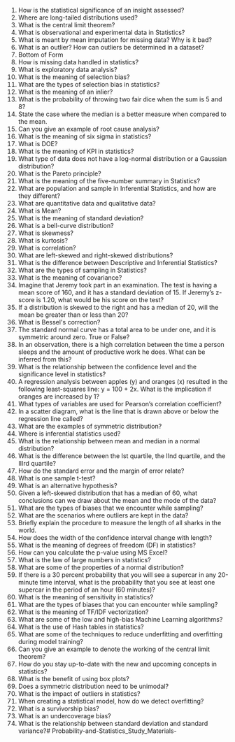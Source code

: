1. How is the statistical significance of an insight assessed?
2. Where are long-tailed distributions used?
3. What is the central limit theorem?
4. What is observational and experimental data in Statistics?
5. What is meant by mean imputation for missing data? Why is it bad?
6. What is an outlier? How can outliers be determined in a dataset?
7. Bottom of Form
8. How is missing data handled in statistics?
9. What is exploratory data analysis?
10. What is the meaning of selection bias?
11. What are the types of selection bias in statistics?
12. What is the meaning of an inlier?
13. What is the probability of throwing two fair dice when the sum is 5 and 8?
14. State the case where the median is a better measure when compared to the mean.
15. Can you give an example of root cause analysis?
16. What is the meaning of six sigma in statistics?
17. What is DOE?
18. What is the meaning of KPI in statistics?
19. What type of data does not have a log-normal distribution or a Gaussian distribution?
20. What is the Pareto principle?
21. What is the meaning of the five-number summary in Statistics?
22. What are population and sample in Inferential Statistics, and how are they different?
23. What are quantitative data and qualitative data?
24. What is Mean?
25. What is the meaning of standard deviation?
26. What is a bell-curve distribution?
27. What is skewness?
28. What is kurtosis?
29. What is correlation?
30. What are left-skewed and right-skewed distributions?
31. What is the difference between Descriptive and Inferential Statistics?
32. What are the types of sampling in Statistics?
33. What is the meaning of covariance?
34. Imagine that Jeremy took part in an examination. The test is having a mean score of 160, and it has a standard deviation of 15. If Jeremy’s z-score is 1.20, what would be his score on the test?
35. If a distribution is skewed to the right and has a median of 20, will the mean be greater than or less than 20?
36. What is Bessel's correction?
37. The standard normal curve has a total area to be under one, and it is symmetric around zero. True or False?
38. In an observation, there is a high correlation between the time a person sleeps and the amount of productive work he does. What can be inferred from this?
39. What is the relationship between the confidence level and the significance level in statistics?
40. A regression analysis between apples (y) and oranges (x) resulted in the following least-squares line: y = 100 + 2x. What is the implication if oranges are increased by 1?
41. What types of variables are used for Pearson’s correlation coefficient?
42. In a scatter diagram, what is the line that is drawn above or below the regression line called?
43. What are the examples of symmetric distribution?
44. Where is inferential statistics used?
45. What is the relationship between mean and median in a normal distribution?
46. What is the difference between the Ist quartile, the IInd quartile, and the IIIrd quartile?
47. How do the standard error and the margin of error relate?
48. What is one sample t-test?
49. What is an alternative hypothesis?
50. Given a left-skewed distribution that has a median of 60, what conclusions can we draw about the mean and the mode of the data?
51. What are the types of biases that we encounter while sampling?
52. What are the scenarios where outliers are kept in the data?
53. Briefly explain the procedure to measure the length of all sharks in the world.
54. How does the width of the confidence interval change with length?
55. What is the meaning of degrees of freedom (DF) in statistics?
56. How can you calculate the p-value using MS Excel?
57. What is the law of large numbers in statistics?
58. What are some of the properties of a normal distribution?
59. If there is a 30 percent probability that you will see a supercar in any 20-minute time interval, what is the proba­bility that you see at least one supercar in the period of an hour (60 minutes)?
60. What is the meaning of sensitivity in statistics?
61. What are the types of biases that you can encounter while sampling?
62. What is the meaning of TF/IDF vectorization?
63. What are some of the low and high-bias Machine Learning algorithms?
64. What is the use of Hash tables in statistics?
65. What are some of the techniques to reduce underfitting and overfitting during model training?
66. Can you give an example to denote the working of the central limit theorem?
67. How do you stay up-to-date with the new and upcoming concepts in statistics?
68. What is the benefit of using box plots?
69. Does a symmetric distribution need to be unimodal?
70. What is the impact of outliers in statistics?
71. When creating a statistical model, how do we detect overfitting?
72. What is a survivorship bias?
73. What is an undercoverage bias?
74. What is the relationship between standard deviation and standard variance?# Probability-and-Statistics_Study_Materials-
